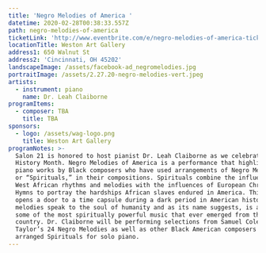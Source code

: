 ```yaml
---
title: 'Negro Melodies of America '
datetime: 2020-02-28T00:38:33.557Z
path: negro-melodies-of-america
ticketLink: 'http://www.eventbrite.com/e/negro-melodies-of-america-tickets-70347245505'
locationTitle: Weston Art Gallery
address1: 650 Walnut St
address2: 'Cincinnati, OH 45202'
landscapeImage: /assets/facebook-ad_negromelodies.jpg
portraitImage: /assets/2.27.20-negro-melodies-vert.jpeg
artists:
  - instrument: piano
    name: Dr. Leah Claiborne
programItems:
  - composer: TBA
    title: TBA
sponsors:
  - logo: /assets/wag-logo.png
    title: Weston Art Gallery
programNotes: >-
  Salon 21 is honored to host pianist Dr. Leah Claiborne as we celebrate Black
  History Month. Negro Melodies of America is a performance that highlights
  piano works by Black composers who have used arrangements of Negro Melodies,
  or “Spirituals,” in their compositions. Spirituals combine the influences of
  West African rhythms and melodies with the influences of European Christian
  Hymns to portray the hardships African slaves endured in America. This genre
  opens a door to a time capsule during a dark period in American history. These
  melodies speak to the soul of humanity and as its name suggests, is arguably
  some of the most spiritually powerful music that ever emerged from this
  country. Dr. Claiborne will be performing selections from Samuel Coleridge
  Taylor’s 24 Negro Melodies as well as other Black American composers who have
  arranged Spirituals for solo piano.
---
```


